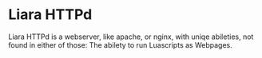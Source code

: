 Liara HTTPd
===

Liara HTTPd is a webserver, like apache, or nginx, with uniqe abileties, not found in either of those:
The abilety to run Luascripts as Webpages.
